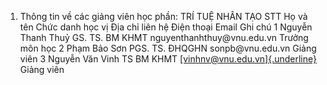 1. Thông tin về các giảng viên học phần: TRÍ TUỆ NHÂN TẠO
STT Họ và tên Chức danh học vị Địa chỉ liên hệ Điện thoại Email Ghi chú 1 Nguyễn Thanh Thuỷ GS. TS. BM KHMT nguyenthanhthuy\@vnu.edu.vn Trưởng môn học
2 Phạm Bảo Sơn PGS. TS. ĐHQGHN sonpb\@vnu.edu.vn Giảng viên
3 Nguyễn Văn Vinh TS BM KHMT [[vinhnv\@vnu.edu.vn]{.underline}](mailto:vinhnv@vnu.edu.vn) Giảng viên

